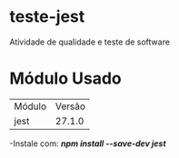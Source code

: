 # teste-jest
Atividade de qualidade e teste de software

<h1> Módulo Usado</h1>
<table><tr><td>Módulo</td><td>Versão</td><tr><td>jest</td><td>27.1.0</td></tr></table>  
-Instale com: <i><b>npm install --save-dev jest</i></b>


